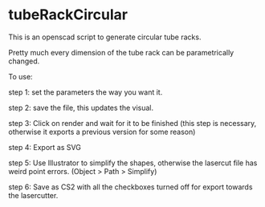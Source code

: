 # tubeRackCircular

This is an openscad script to generate circular tube racks.

Pretty much every dimension of the tube rack can be parametrically changed.

To use:

step 1: set the parameters the way you want it.

step 2: save the file, this updates the visual.

step 3: Click on render and wait for it to be finished
(this step is necessary, otherwise it exports a previous version for some reason)

step 4: Export as SVG

step 5: Use Illustrator to simplify the shapes, otherwise the lasercut file has weird point errors.
(Object > Path > Simplify)

step 6: Save as CS2 with all the checkboxes turned off for export towards the lasercutter.
